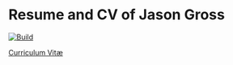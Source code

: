 # Resume and CV of Jason Gross

[![Build](https://github.com/JasonGross/resume/actions/workflows/build.yml/badge.svg)](https://github.com/JasonGross/resume/actions/workflows/build.yml)

[Curriculum Vitæ](https://raw.githubusercontent.com/JasonGross/resume/gh-pages/JasonGross-curriculum-vitae.pdf)
